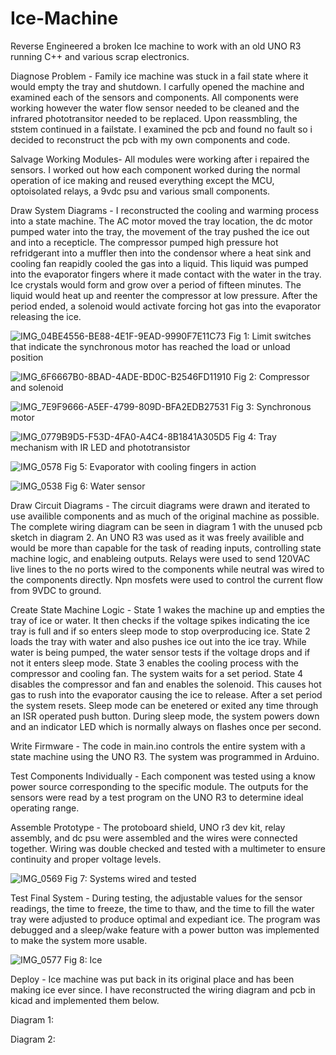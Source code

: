 # Ice-Machine
Reverse Engineered a broken Ice machine to work with an old UNO R3 running C++ and various scrap electronics.

Diagnose Problem - Family ice machine was stuck in a fail state where it would empty the tray and shutdown. I carfully opened the machine and examined each of the sensors and components. All components were working however the water flow sensor needed to be cleaned and the infrared phototransitor needed to be replaced. Upon reassmbling, the ststem continued in a failstate. I examined the pcb and found no fault so i decided to reconstruct the pcb with my own components and code.

Salvage Working Modules- All modules were working after i repaired the sensors. I worked out how each component worked during the normal operation of ice making and reused everything except the MCU, optoisolated relays, a 9vdc psu and various small components.

Draw System Diagrams - I reconstructed the cooling and warming process into a state machine. The AC motor moved the tray location, the dc motor pumped water into the tray, the movement of the tray pushed the ice out and into a recepticle. The compressor pumped high pressure hot refridgerant into a muffler then into the condensor where a heat sink and cooling fan reapidly cooled the gas into a liquid. This liquid was pumped into the evaporator fingers where it made contact with the water in the tray. Ice crystals would form and grow over a period of fifteen minutes. The liquid would heat up and reenter the compressor at low pressure. After the period ended, a solenoid would activate forcing hot gas into the evaporator releasing the ice.

![IMG_04BE4556-BE88-4E1F-9EAD-9990F7E11C73](https://github.com/user-attachments/assets/f8083d9c-000f-47a8-bda1-18b66848e5c9)
Fig 1: Limit switches that indicate the synchronous motor has reached the load or unload position

![IMG_6F6667B0-8BAD-4ADE-BD0C-B2546FD11910](https://github.com/user-attachments/assets/478b5e5f-1121-4f94-bb20-95147a53d363)
Fig 2: Compressor and solenoid

![IMG_7E9F9666-A5EF-4799-809D-BFA2EDB27531](https://github.com/user-attachments/assets/92e7ec20-3e97-402e-89f5-3fd8525db37f)
Fig 3: Synchronous motor

![IMG_0779B9D5-F53D-4FA0-A4C4-8B1841A305D5](https://github.com/user-attachments/assets/e9d83ddc-b2cf-4390-92cb-c093869ce0d4)
Fig 4: Tray mechanism with IR LED and phototransistor

![IMG_0578](https://github.com/user-attachments/assets/a04a6115-76ca-456a-aa0a-39a062679e80)
Fig 5: Evaporator with cooling fingers in action

![IMG_0538](https://github.com/user-attachments/assets/e5522834-e1b3-46f2-ab96-7737070ccbb1)
Fig 6: Water sensor

Draw Circuit Diagrams - The circuit diagrams were drawn and iterated to use availible components and as much of the original machine as possible. The complete wiring diagram can be seen in diagram 1 with the unused pcb sketch in diagram 2. An UNO R3 was used as it was freely availible and would be more than capable for the task of reading inputs, controlling state machine logic, and enableing outputs. Relays were used to send 120VAC live lines to the no ports wired to the components while neutral was wired to the components directly. Npn mosfets were used to control the current flow from 9VDC to ground.

Create State Machine Logic - State 1 wakes the machine up and empties the tray of ice or water. It then checks if the voltage spikes indicating the ice tray is full and if so enters sleep mode to stop overproducing ice. State 2 loads the tray with water and also pushes ice out into the ice tray. While water is being pumped, the water sensor tests if the voltage drops and if not it enters sleep mode. State 3 enables the cooling process with the compressor and cooling fan. The system waits for a set period. State 4 disables the compressor and fan and enables the solenoid. This causes hot gas to rush into the evaporator causing the ice to release. After a set period the system resets. Sleep mode can be enetered or exited any time through an ISR operated push button. During sleep mode, the system powers down and an indicator LED which is normally always on flashes once per second.

Write Firmware - The code in main.ino controls the entire system with a state machine using the UNO R3. The system was programmed in Arduino.

Test Components Individually - Each component was tested using a know power source corresponding to the specific module. The outputs for the sensors were read by a test program on the UNO R3 to determine ideal operating range. 

Assemble Prototype - The protoboard shield, UNO r3 dev kit, relay assembly, and dc psu were assembled and the wires were connected together. Wiring was double checked and tested with a multimeter to ensure continuity and proper voltage levels.

![IMG_0569](https://github.com/user-attachments/assets/26829434-1e3f-4a06-9314-3e113714766b)
Fig 7: Systems wired and tested

Test Final System - During testing, the adjustable values for the sensor readings, the time to freeze, the time to thaw, and the time to fill the water tray were adjusted to produce optimal and expediant ice. The program was debugged and a sleep/wake feature with a power button was implemented to make the system more usable.

![IMG_0577](https://github.com/user-attachments/assets/b92e91a7-7148-43be-962a-42cde7ad6ed6)
Fig 8: Ice

Deploy - Ice machine was put back in its original place and has been making ice ever since. I have reconstructed the wiring diagram and pcb in kicad and implemented them below.

Diagram 1:

Diagram 2:
